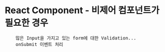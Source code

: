 # React Component - 비제어 컴포넌트가 필요한 경우

<pre>
    많은 Input을 가지고 있는 form에 대한 Validation...
    onSubmit 이벤트 처리
</pre>
